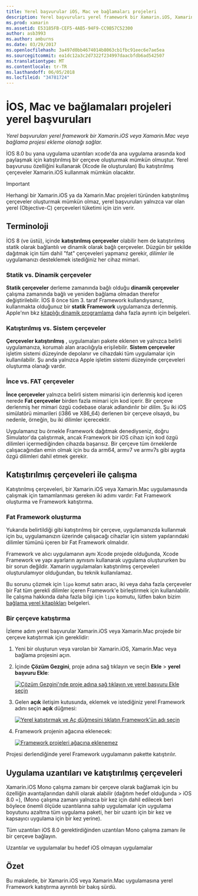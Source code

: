 ```yaml
---
title: Yerel başvurular iOS, Mac ve bağlamaları projeleri
description: Yerel başvuruları yerel framework bir Xamarin.iOS, Xamarin.Mac ya da bağlama proje ekleme olanağı sağlar.
ms.prod: xamarin
ms.assetid: E53185FB-CEF5-4AB5-94F9-CC9B57C52300
author: asb3993
ms.author: amburns
ms.date: 03/29/2017
ms.openlocfilehash: 3a497d0bb4674014b8063cb1fbc91eec6e7ae5ea
ms.sourcegitcommit: ea1dc12a3c2d7322f234997daacbfdb6ad542507
ms.translationtype: MT
ms.contentlocale: tr-TR
ms.lasthandoff: 06/05/2018
ms.locfileid: "34781724"
---
```

# <a name="native-references-in-ios-mac-and-bindings-projects"></a>İOS, Mac ve bağlamaları projeleri yerel başvuruları

_Yerel başvuruları yerel framework bir Xamarin.iOS veya Xamarin.Mac veya bağlama projesi ekleme olanağı sağlar._

İOS 8.0 bu yana uygulama uzantıları xcode'da ana uygulama arasında kod paylaşmak için katıştırılmış bir çerçeve oluşturmak mümkün olmuştur. Yerel başvurusu özelliğini kullanarak (Xcode ile oluşturulan) Bu katıştırılmış çerçeveler Xamarin.iOS kullanmak mümkün olacaktır.
 
> [!IMPORTANT]
> Herhangi bir Xamarin.iOS ya da Xamarin.Mac projeleri türünden katıştırılmış çerçeveler oluşturmak mümkün olmaz, yerel başvuruları yalnızca var olan yerel (Objective-C) çerçeveleri tüketimi için izin verir.

<a name="Terminology" />

## <a name="terminology"></a>Terminoloji

İOS 8 (ve üstü), içinde **katıştırılmış çerçeveler** olabilir hem de katıştırılmış statik olarak bağlantılı ve dinamik olarak bağlı çerçeveler. Düzgün bir şekilde dağıtmak için tüm dahil "fat" çerçeveleri yapmanız gerekir, _dilimler_ ile uygulamanızı desteklemek istediğiniz her cihaz mimari.

<a name="Static-vs-Dynamic-Frameworks" />

### <a name="static-vs-dynamic-frameworks"></a>Statik vs. Dinamik çerçeveler

**Statik çerçeveler** derleme zamanında bağlı olduğu **dinamik çerçeveler** çalışma zamanında bağlı ve yeniden bağlama olmadan therefor değiştirilebilir. İOS 8 önce tüm 3. taraf Framework kullandıysanız, kullanmakta olduğunuz bir **statik Framework** uygulamanıza derlenmiş. Apple'nın bkz [kitaplığı dinamik programlama](https://developer.apple.com/library/mac/documentation/DeveloperTools/Conceptual/DynamicLibraries/100-Articles/OverviewOfDynamicLibraries.html#//apple_ref/doc/uid/TP40001873-SW1) daha fazla ayrıntı için belgeleri.

<a name="Embedded-vs-System-Frameworks" />

### <a name="embedded-vs-system-frameworks"></a>Katıştırılmış vs. Sistem çerçeveler

**Çerçeveler katıştırılmış** , uygulamaları pakete eklenen ve yalnızca belirli uygulamanıza, korumalı alan aracılığıyla erişilebilir. **Sistem çerçeveler** işletim sistemi düzeyinde depolanır ve cihazdaki tüm uygulamalar için kullanılabilir. Şu anda yalnızca Apple işletim sistemi düzeyinde çerçeveleri oluşturma olanağı vardır.

<a name="Thin-vs-Fat-Frameworks" />

### <a name="thin-vs-fat-frameworks"></a>İnce vs. FAT çerçeveler

**İnce çerçeveler** yalnızca belirli sistem mimarisi için derlenmiş kod içeren nerede **Fat çerçeveler** birden fazla mimari için kod içerir. Bir çerçeve derlenmiş her mimari özgü codebase olarak adlandırılır bir _dilim_. Şu iki iOS simülatörü mimarileri (i386 ve X86_64) derlenen bir çerçeve olsaydı, bu nedenle, örneğin, bu iki dilimler içerecektir.

Uygulamanız bu örnekle Framework dağıtmak denediyseniz, doğru Simulator'da çalıştırmak, ancak Framework bir iOS cihazı için kod özgü dilimleri içermediğinden cihazda başarısız. Bir çerçeve tüm örneklerde çalışacağından emin olmak için bu da arm64, armv7 ve armv7s gibi aygıta özgü dilimleri dahil etmek gerekir.

<a name="Working-with-Embedded-Frameworks" />

## <a name="working-with-embedded-frameworks"></a>Katıştırılmış çerçeveleri ile çalışma

Katıştırılmış çerçeveleri, bir Xamarin.iOS veya Xamarin.Mac uygulamasında çalışmak için tamamlanması gereken iki adımı vardır: Fat Framework oluşturma ve Framework katıştırma.

<a name="Overview" />

### <a name="creating-a-fat-framework"></a>Fat Framework oluşturma

Yukarıda belirtildiği gibi katıştırılmış bir çerçeve, uygulamanızda kullanmak için bu, uygulamanızın üzerinde çalışacağı cihazlar için sistem yapılarındaki dilimler tümünü içeren bir Fat Framework olmalıdır.

Framework ve alıcı uygulamanın aynı Xcode projede olduğunda, Xcode Framework ve yapı ayarların aynısını kullanarak uygulama oluştururken bu bir sorun değildir. Xamarin uygulamaları katıştırılmış çerçeveleri oluşturulamıyor olduğundan, bu teknik kullanılamaz.

Bu sorunu çözmek için `lipo` komut satırı aracı, iki veya daha fazla çerçeveler bir Fat tüm gerekli dilimler içeren Framework'e birleştirmek için kullanılabilir. İle çalışma hakkında daha fazla bilgi için `lipo` komutu, lütfen bakın bizim [bağlama yerel kitaplıkları](~/ios/platform/native-interop.md) belgeleri.

<a name="Embedding-a-Framework" />

### <a name="embedding-a-framework"></a>Bir çerçeve katıştırma

İzleme adım yerel başvurular Xamarin.iOS veya Xamarin.Mac projede bir çerçeve katıştırmak için gereklidir:

1. Yeni bir oluşturun veya varolan bir Xamarin.iOS, Xamarin.Mac veya bağlama projesini açın.
2. İçinde **Çözüm Gezgini**, proje adına sağ tıklayın ve seçin **Ekle** > **yerel başvuru Ekle**: 

    [![](native-references-images/ref01.png "Çözüm Gezgini'nde proje adına sağ tıklayın ve yerel başvuru Ekle seçin")](native-references-images/ref01.png#lightbox)
3. Gelen **açık** iletişim kutusunda, eklemek ve istediğiniz yerel Framework adını seçin **açık** düğmesi: 

    [![](native-references-images/ref02.png "Yerel katıştırmak ve Aç düğmesini tıklatın Framework'ün adı seçin")](native-references-images/ref02.png#lightbox)
4. Framework projenin ağacına eklenecek: 

    [![](native-references-images/ref03.png "Framework projeleri ağacına eklenemez")](native-references-images/ref03.png#lightbox)

Projesi derlendiğinde yerel Framework uygulamanın pakette katıştırılır.

<a name="App-Extensions-and-Embedded-Frameworks" />

## <a name="app-extensions-and-embedded-frameworks"></a>Uygulama uzantıları ve katıştırılmış çerçeveleri

Xamarin.iOS Mono çalışma zamanı bir çerçeve olarak bağlamak için bu özelliğin avantajlarından dahili olarak alabilir (dağıtım hedef olduğunda > iOS 8.0 =), (Mono çalışma zamanı yalnızca bir kez için dahil edilecek beri böylece önemli ölçüde uzantılarına sahip uygulamalar için uygulama boyutunu azaltma tüm uygulama paketi, her bir uzantı için bir kez ve kapsayıcı uygulama için bir kez yerine).

Tüm uzantıları iOS 8.0 gerektirdiğinden uzantıları Mono çalışma zamanı ile bir çerçeve bağlayın.

Uzantılar ve uygulamalar bu hedef iOS olmayan uygulamalar 

<a name="Summary" />

## <a name="summary"></a>Özet

Bu makalede, bir Xamarin.iOS veya Xamarin.Mac uygulamasına yerel Framework katıştırma ayrıntılı bir bakış sürdü.

